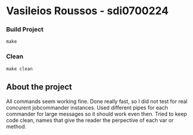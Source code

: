 # Vasileios Roussos - sdi0700224

### Build Project
```
make
```

### Clean
```
make clean
```

## About the project

All commands seem working fine. Done really fast, so I did not test for real concurent jobcommander instances.
Used different pipes for each commander for large messages so it should work even then. Tried to keep code clean,
names that give the reader the perpective of each var or method.